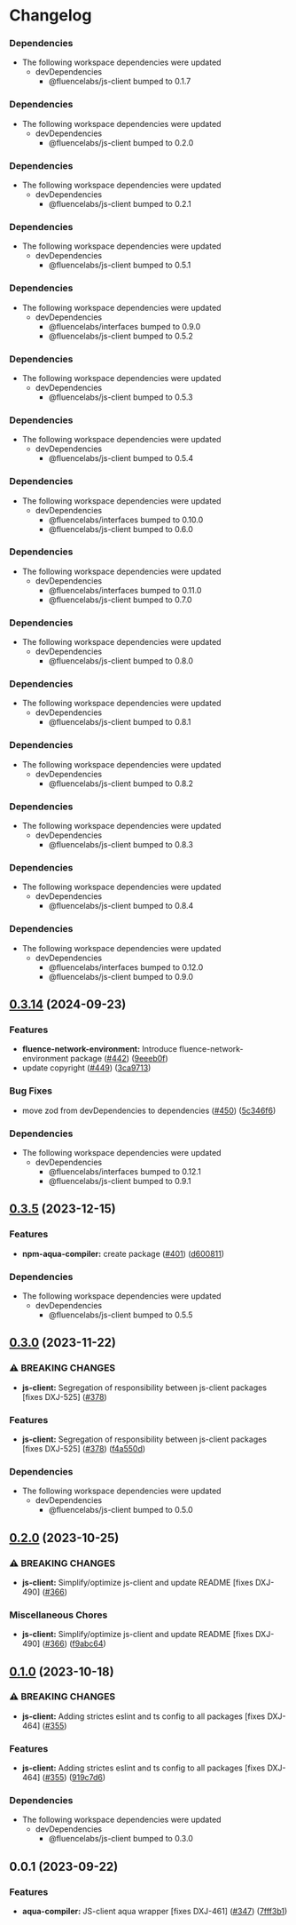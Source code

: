 # Changelog

### Dependencies

- The following workspace dependencies were updated
  - devDependencies
    - @fluencelabs/js-client bumped to 0.1.7

### Dependencies

* The following workspace dependencies were updated
  * devDependencies
    * @fluencelabs/js-client bumped to 0.2.0

### Dependencies

* The following workspace dependencies were updated
  * devDependencies
    * @fluencelabs/js-client bumped to 0.2.1

### Dependencies

* The following workspace dependencies were updated
  * devDependencies
    * @fluencelabs/js-client bumped to 0.5.1

### Dependencies

* The following workspace dependencies were updated
  * devDependencies
    * @fluencelabs/interfaces bumped to 0.9.0
    * @fluencelabs/js-client bumped to 0.5.2

### Dependencies

* The following workspace dependencies were updated
  * devDependencies
    * @fluencelabs/js-client bumped to 0.5.3

### Dependencies

* The following workspace dependencies were updated
  * devDependencies
    * @fluencelabs/js-client bumped to 0.5.4

### Dependencies

* The following workspace dependencies were updated
  * devDependencies
    * @fluencelabs/interfaces bumped to 0.10.0
    * @fluencelabs/js-client bumped to 0.6.0

### Dependencies

* The following workspace dependencies were updated
  * devDependencies
    * @fluencelabs/interfaces bumped to 0.11.0
    * @fluencelabs/js-client bumped to 0.7.0

### Dependencies

* The following workspace dependencies were updated
  * devDependencies
    * @fluencelabs/js-client bumped to 0.8.0

### Dependencies

* The following workspace dependencies were updated
  * devDependencies
    * @fluencelabs/js-client bumped to 0.8.1

### Dependencies

* The following workspace dependencies were updated
  * devDependencies
    * @fluencelabs/js-client bumped to 0.8.2

### Dependencies

* The following workspace dependencies were updated
  * devDependencies
    * @fluencelabs/js-client bumped to 0.8.3

### Dependencies

* The following workspace dependencies were updated
  * devDependencies
    * @fluencelabs/js-client bumped to 0.8.4

### Dependencies

* The following workspace dependencies were updated
  * devDependencies
    * @fluencelabs/interfaces bumped to 0.12.0
    * @fluencelabs/js-client bumped to 0.9.0

## [0.3.14](https://github.com/fluencelabs/js-client/compare/aqua-to-js-v0.3.13...aqua-to-js-v0.3.14) (2024-09-23)


### Features

* **fluence-network-environment:** Introduce fluence-network-environment package ([#442](https://github.com/fluencelabs/js-client/issues/442)) ([9eeeb0f](https://github.com/fluencelabs/js-client/commit/9eeeb0fae0c73c0f576f839f4a0affa4ddf61b77))
* update copyright ([#449](https://github.com/fluencelabs/js-client/issues/449)) ([3ca9713](https://github.com/fluencelabs/js-client/commit/3ca9713e45a49b24aa5cec773e2953debfeb4f4d))


### Bug Fixes

* move zod from devDependencies to dependencies ([#450](https://github.com/fluencelabs/js-client/issues/450)) ([5c346f6](https://github.com/fluencelabs/js-client/commit/5c346f6566a280a3c88967d417b12056cb10a734))


### Dependencies

* The following workspace dependencies were updated
  * devDependencies
    * @fluencelabs/interfaces bumped to 0.12.1
    * @fluencelabs/js-client bumped to 0.9.1

## [0.3.5](https://github.com/fluencelabs/js-client/compare/aqua-to-js-v0.3.4...aqua-to-js-v0.3.5) (2023-12-15)


### Features

* **npm-aqua-compiler:** create package  ([#401](https://github.com/fluencelabs/js-client/issues/401)) ([d600811](https://github.com/fluencelabs/js-client/commit/d6008110cf0ecaf23a63cfef0bb3f786a6eb0937))


### Dependencies

* The following workspace dependencies were updated
  * devDependencies
    * @fluencelabs/js-client bumped to 0.5.5

## [0.3.0](https://github.com/fluencelabs/js-client/compare/aqua-to-js-v0.2.0...aqua-to-js-v0.3.0) (2023-11-22)


### ⚠ BREAKING CHANGES

* **js-client:** Segregation of responsibility between js-client packages [fixes DXJ-525] ([#378](https://github.com/fluencelabs/js-client/issues/378))

### Features

* **js-client:** Segregation of responsibility between js-client packages [fixes DXJ-525] ([#378](https://github.com/fluencelabs/js-client/issues/378)) ([f4a550d](https://github.com/fluencelabs/js-client/commit/f4a550dd226846dfc2ade1ccc35a286dc3be2fed))


### Dependencies

* The following workspace dependencies were updated
  * devDependencies
    * @fluencelabs/js-client bumped to 0.5.0

## [0.2.0](https://github.com/fluencelabs/js-client/compare/aqua-to-js-v0.1.0...aqua-to-js-v0.2.0) (2023-10-25)


### ⚠ BREAKING CHANGES

* **js-client:** Simplify/optimize js-client and update README [fixes DXJ-490] ([#366](https://github.com/fluencelabs/js-client/issues/366))

### Miscellaneous Chores

* **js-client:** Simplify/optimize js-client and update README [fixes DXJ-490] ([#366](https://github.com/fluencelabs/js-client/issues/366)) ([f9abc64](https://github.com/fluencelabs/js-client/commit/f9abc6419c9b32aacec4b05a625d08ec7ff407ba))

## [0.1.0](https://github.com/fluencelabs/js-client/compare/aqua-to-js-v0.0.4...aqua-to-js-v0.1.0) (2023-10-18)


### ⚠ BREAKING CHANGES

* **js-client:** Adding strictes eslint and ts config to all packages [fixes DXJ-464] ([#355](https://github.com/fluencelabs/js-client/issues/355))

### Features

* **js-client:** Adding strictes eslint and ts config to all packages [fixes DXJ-464] ([#355](https://github.com/fluencelabs/js-client/issues/355)) ([919c7d6](https://github.com/fluencelabs/js-client/commit/919c7d6ea1e9c153ff7a367873c85fb36624125d))


### Dependencies

* The following workspace dependencies were updated
  * devDependencies
    * @fluencelabs/js-client bumped to 0.3.0

## 0.0.1 (2023-09-22)

### Features

- **aqua-compiler:** JS-client aqua wrapper [fixes DXJ-461] ([#347](https://github.com/fluencelabs/js-client/issues/347)) ([7fff3b1](https://github.com/fluencelabs/js-client/commit/7fff3b1c0374eef76ab4e665b13cf97b5c50ff70))
